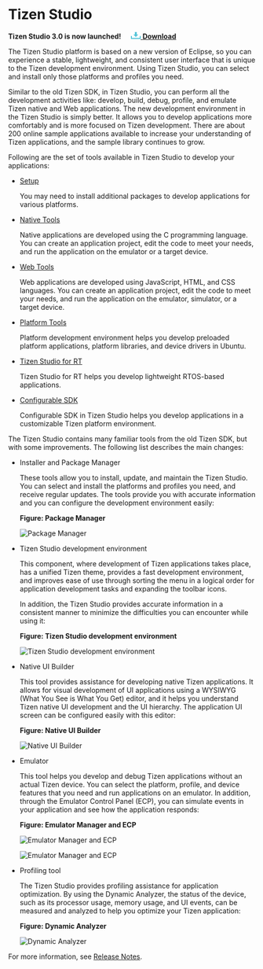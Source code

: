 # Tizen Studio

**Tizen Studio 3.0 is now launched!**&nbsp;&nbsp;&nbsp;&nbsp;&nbsp;[![Download](media/ic_docs_download.png) **Download**](https://developer.tizen.org/development/tizen-studio/download)

The Tizen Studio platform is based on a new version of Eclipse, so you can experience a stable, lightweight, and consistent user interface that is unique to the Tizen development environment. Using Tizen Studio, you can select and install only those platforms and profiles you need.

Similar to the old Tizen SDK, in Tizen Studio, you can perform all the development activities like: develop, build, debug, profile, and emulate Tizen native and Web applications. The new development environment in the Tizen Studio is simply better. It allows you to develop applications more comfortably and is more focused on Tizen development. There are about 200 online sample applications available to increase your understanding of Tizen applications, and the sample library continues to grow.


Following are the set of tools available in Tizen Studio to develop your applications:

- [Setup](setup/install-sdk.md)

  You may need to install additional packages to develop applications for various platforms.

- [Native Tools](native-tools/index.md)

  Native applications are developed using the C programming language. You can create an application project, edit the code to meet your needs, and run the application on the emulator or a target device.

- [Web Tools](web-tools/index.md)

  Web applications are developed using JavaScript, HTML, and CSS languages. You can create an application project, edit the code to meet your needs, and run the application on the emulator, simulator, or a target device.

- [Platform Tools](platform-tools/overview.md)

  Platform development environment helps you develop preloaded platform applications, platform libraries, and device drivers in Ubuntu.

- [Tizen Studio for RT](rt-ide/overview.md)

  Tizen Studio for RT helps you develop lightweight RTOS-based applications.

- [Configurable SDK](configurable-sdk/configurable-sdk.md)

  Configurable SDK in Tizen Studio helps you develop applications in a customizable Tizen platform environment.


The Tizen Studio contains many familiar tools from the old Tizen SDK, but with some improvements. The following list describes the main changes:


- Installer and Package Manager

  These tools allow you to install, update, and maintain the Tizen Studio. You can select and install the platforms and profiles you need, and receive regular updates. The tools provide you with accurate information and you can configure the development environment easily:


  **Figure: Package Manager**

  ![Package Manager](media/overview_package_manager.png)



- Tizen Studio development environment

  This component, where development of Tizen applications takes place, has a unified Tizen theme, provides a fast development environment, and improves ease of use through sorting the menu in a logical order for application development tasks and expanding the toolbar icons.


  In addition, the Tizen Studio provides accurate information in a consistent manner to minimize the difficulties you can encounter while using it:


  **Figure: Tizen Studio development environment**

  ![Tizen Studio development environment](media/overview_ide.png)


- Native UI Builder

  This tool provides assistance for developing native Tizen applications. It allows for visual development of UI applications using a WYSIWYG (What You See is What You Get) editor, and it helps you understand Tizen native UI development and the UI hierarchy. The application UI screen can be configured easily with this editor:

  **Figure: Native UI Builder**

  ![Native UI Builder](media/overview_ui_builder.png)


- Emulator

  This tool helps you develop and debug Tizen applications without an actual Tizen device. You can select the platform, profile, and device features that you need and run applications on an emulator. In addition, through the Emulator Control Panel (ECP), you can simulate events in your application and see how the application responds:

  **Figure: Emulator Manager and ECP**

  ![Emulator Manager and ECP](media/overview_emulator.png)


  ![Emulator Manager and ECP](media/overview_emulator2.png)


- Profiling tool

  The Tizen Studio provides profiling assistance for application optimization. By using the Dynamic Analyzer, the status of the device, such as its processor usage, memory usage, and UI events, can be measured and analyzed to help you optimize your Tizen application:


  **Figure: Dynamic Analyzer**

  ![Dynamic Analyzer](media/overview_da.png)


For more information, see [Release Notes](release-notes/release-notes.md).
